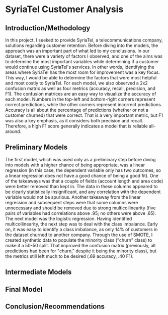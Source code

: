 # SyriaTel Customer Analysis

## Introduction/Methodology
In this project, I seeked to provide SyriaTel, a telecommunications company, solutions regarding customer retention. Before diving into the models, the approach was an important part of what led to my conclusions. In our dataset, there were a variety of factors I observed, and one of the aims was to determine the most important variables while determining if a customer would continue using SyriaTel's services. In other words, identifying the areas where SyriaTel has the most room for improvement was a key focus. This way, I would be able to determine the factors that were most helpful and most costly to SyriaTel.
For each model, we also observed a 2x2 confusion matrix as well as four metrics (accuracy, recall, precision, and F1). The confusion matrices are an easy way to visualize the accuracy of each model. Numbers in the top-left and bottom-right corners represent correct predictions, while the other corners represent incorrect predictions. Accuracy is all about the percentage of predictions (whether or not a customer churned) that were correct. That is a very important metric, but F1 was also a key emphasis, as it considers both precision and recall. Therefore, a high F1 score generally indicates a model that is reliable all-around.

## Preliminary Models
The first model, which was used only as a preliminary step before diving into models with a higher chance of being appropriate, was a linear regression (in this case, the dependent variable only has two outcomes, so a linear regression does not have a good chance of being a good fit). One of the takeaways was that a couple of fields (account length and area code) were better removed than kept in. The data in these columns appeared to be clearly statistically insignificant, and any correlation with the dependent variable would not be spurious. Another takeaway from the linear regression and subsequent steps were that some columns were unnecessary and should be removed due to strong multicollinearity (five pairs of variables had correlations above .95; no others were above .65). The next model was the logistic regression. Having identified multicollinearity, the next step was to deal with the class imbalance. Early on, it was easy to identify a class imbalance, as only 14% of customers in the dataset churned to another company. Through the use of SMOTE, I created synthetic data to populate the minority class ("churn" class) to make it a 50-50 split. That improved the confusion matrix (previously, all predictions had been for "churn," despite it being the minority class), but the metrics still left much to be desired (.69 accuracy, .40 F1).

## Intermediate Models

## Final Model

## Conclusion/Recommendations
